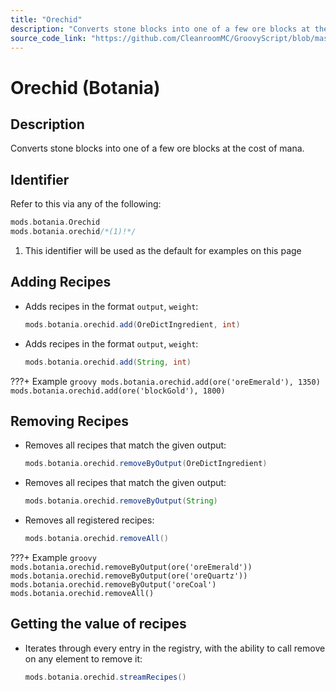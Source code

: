```yaml
---
title: "Orechid"
description: "Converts stone blocks into one of a few ore blocks at the cost of mana."
source_code_link: "https://github.com/CleanroomMC/GroovyScript/blob/master/src/main/java/com/cleanroommc/groovyscript/compat/mods/botania/Orechid.java"
---
```


# Orechid (Botania)

## Description

Converts stone blocks into one of a few ore blocks at the cost of mana.

## Identifier

Refer to this via any of the following:

```groovy hl_lines="2"
mods.botania.Orechid
mods.botania.orechid/*(1)!*/
```

1. This identifier will be used as the default for examples on this page

## Adding Recipes

- Adds recipes in the format `output`, `weight`:

    ```groovy
    mods.botania.orechid.add(OreDictIngredient, int)
    ```

- Adds recipes in the format `output`, `weight`:

    ```groovy
    mods.botania.orechid.add(String, int)
    ```

???+ Example
    ```groovy
    mods.botania.orechid.add(ore('oreEmerald'), 1350)
    mods.botania.orechid.add(ore('blockGold'), 1800)
    ```

## Removing Recipes

- Removes all recipes that match the given output:

    ```groovy
    mods.botania.orechid.removeByOutput(OreDictIngredient)
    ```

- Removes all recipes that match the given output:

    ```groovy
    mods.botania.orechid.removeByOutput(String)
    ```

- Removes all registered recipes:

    ```groovy
    mods.botania.orechid.removeAll()
    ```

???+ Example
    ```groovy
    mods.botania.orechid.removeByOutput(ore('oreEmerald'))
    mods.botania.orechid.removeByOutput(ore('oreQuartz'))
    mods.botania.orechid.removeByOutput('oreCoal')
    mods.botania.orechid.removeAll()
    ```

## Getting the value of recipes

- Iterates through every entry in the registry, with the ability to call remove on any element to remove it:

    ```groovy
    mods.botania.orechid.streamRecipes()
    ```
